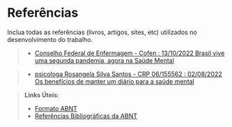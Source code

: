 # Referências

Inclua todas as referências (livros, artigos, sites, etc) utilizados no desenvolvimento do trabalho.

> - [Conselho Federal de Enfermagem - Cofen : 13/10/2022
Brasil vive uma segunda pandemia, agora na Saúde Mental](http://www.cofen.gov.br/brasil-enfrenta-uma-segunda-pandemia-agora-na-saude-mental_103538.html#:~:text=Lapsos%20de%20mem%C3%B3ria%2C%20depress%C3%A3o%20e,da%20Organiza%C3%A7%C3%A3o%20Mundial%20da%20Sa%C3%BAde.)

> - [psicologa Rosangela Silva Santos - CRP 06/155562 : 02/08/2022 Os benefícios de manter um diário para a saúde mental](https://www.psicologoeterapia.com.br/blog/beneficios-de-escrever-um-diario-para-a-saude-mental/#:~:text=Ajuda%20a%20lidar%20com%20a,os%20aprendizados%20adquiridos%20na%20terapia.)

> **Links Úteis**:
> - [Formato ABNT](https://www.normastecnicas.com/abnt/trabalhos-academicos/referencias/)
> - [Referências Bibliográficas da ABNT](https://comunidade.rockcontent.com/referencia-bibliografica-abnt/)
